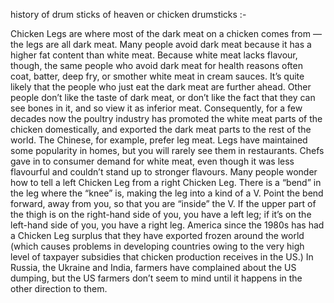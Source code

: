 history of drum sticks of heaven or chicken drumsticks :-


Chicken Legs are where most of the dark meat on a chicken comes from — the legs are all dark meat. Many people avoid dark meat because it has a higher fat content than white meat. Because white meat lacks flavour, though, the same people who avoid dark meat for health reasons often coat, batter, deep fry, or smother white meat in cream sauces. It’s quite likely that the people who just eat the dark meat are further ahead.
Other people don’t like the taste of dark meat, or don’t like the fact that they can see bones in it, and so view it as inferior meat. Consequently, for a few decades now the poultry industry has promoted the white meat parts of the chicken domestically, and exported the dark meat parts to the rest of the world. The Chinese, for example, prefer leg meat.
Legs have maintained some popularity in homes, but you will rarely see them in restaurants. Chefs gave in to consumer demand for white meat, even though it was less flavourful and couldn’t stand up to stronger flavours.
Many people wonder how to tell a left Chicken Leg from a right Chicken Leg. There is a “bend” in the leg where the “knee” is, making the leg into a kind of a V. Point the bend forward, away from you, so that you are “inside” the V. If the upper part of the thigh is on the right-hand side of you, you have a left leg; if it’s on the left-hand side of you, you have a right leg.
America since the 1980s has had a Chicken Leg surplus that they have exported frozen around the world (which causes problems in developing countries owing to the very high level of taxpayer subsidies that chicken production receives in the US.) In Russia, the Ukraine and India, farmers have complained about the US dumping, but the US farmers don’t seem to mind until it happens in the other direction to them.
